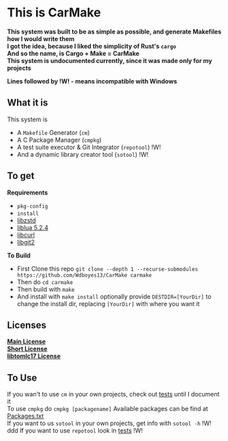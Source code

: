 # This is CarMake  
__This system was built to be as simple as possible, and generate Makefiles how I would write them__  
__I got the idea, because I liked the simplicity of Rust's `cargo`__  
__And so the name, is Cargo + Make = CarMake__  
__This system is undocumented currently, since it was made only for my projects__  

__Lines followed by !W! - means incompatible with Windows__  
## What it is
This system is  
- A `Makefile` Generator (`cm`)  
- A C Package Manager (`cmpkg`)    
- A test suite executor & Git Integrator (`repotool`) !W!  
- And a dynamic library creator tool (`sotool`) !W!  

## To get  
__Requirements__  
- `pkg-config`  
- `install`  
- [libzstd](https://github.com/facebook/zstd)   
- [liblua 5.2.4](https://www.lua.org/ftp/lua-5.2.4.tar.gz)  
- [libcurl](https://curl.se/download.html)     
- [libgit2](https://libgit2.org/)  
  
__To Build__  
- First Clone this repo `git clone --depth 1 --recurse-submodules https://github.com/Wdboyes13/CarMake carmake`  
- Then do `cd carmake`  
- Then build with `make`  
- And install with `make install` optionally provide `DESTDIR=[YourDir]` to change the install dir, replacing `[YourDir]` with where you want it  

## Licenses  
__[Main License](/LICENSE)__  
__[Short License](/Fileheader.txt)__  
__[libtomlc17 License](/libsrcs/tomlc17/LICENSE)__  

## To Use  
If you wan't to use `cm` in your own projects, check out [tests](/cm/tests) until I document it  
To use `cmpkg` do `cmpkg [packagename]` Available packages can be find at [Packages.txt](/cmpkgroot/Packages.txt)  
If you want to us `sotool` in your own projects, get info with `sotool -h` !W!   ddd
If you want to use `repotool` look in [tests](/repotool/tests) !W!  
